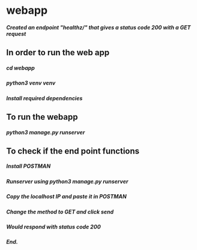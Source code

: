 # webapp
#####    Created an endpoint "healthz/"  that gives a status code 200 with a GET request

## In order to run the web app

##### cd webapp
##### python3 venv venv 
##### Install required dependencies


## To run the webapp 


##### python3 manage.py runserver

## To check if the end point functions

##### Install POSTMAN
##### Runserver using python3 manage.py runserver
##### Copy the localhost IP and paste it in POSTMAN 
##### Change the method to GET and click send
##### Would respond with status code 200 
##### End.




